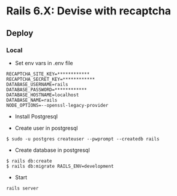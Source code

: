 # Rails 6.X: Devise with recaptcha

## Deploy

### Local

- Set env vars in .env file

```
RECAPTCHA_SITE_KEY=************
RECAPTCHA_SECRET_KEY=************
DATABASE_USERNAME=rails
DATABASE_PASSWORD=************
DATABASE_HOSTNAME=localhost
DATABASE_NAME=rails
NODE_OPTIONS=--openssl-legacy-provider
```

- Install Postgresql

- Create user in postgresql

```
$ sudo -u postgres createuser --pwprompt --createdb rails
```

- Create database in postgresql

```
$ rails db:create
$ rails db:migrate RAILS_ENV=development
```

- Start

```
rails server
```